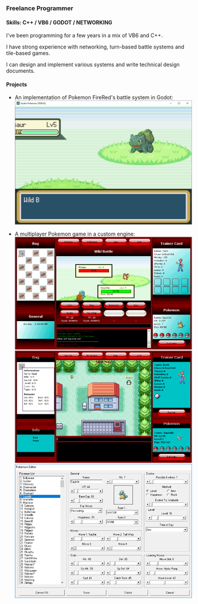 ### Freelance Programmer
#### Skills: C++ / VB6 / GODOT / NETWORKING
I've been programming for a few years in a mix of VB6 and C++.

I have strong experience with networking, turn-based battle systems and tile-based games.

I can design and implement various systems and write technical design documents.

#### Projects
- An implementation of Pokemon FireRed's battle system in Godot:
![](Battle.gif)

- A multiplayer Pokemon game in a custom engine:
![](Battle.png)
![](Ingame.PNG)
![](Editor.png)
